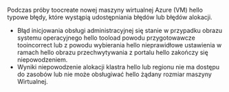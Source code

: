 Podczas próby toocreate nowej maszyny wirtualnej Azure (VM) hello typowe błędy, które wystąpią udostępniania błędów lub błędów alokacji.

* Błąd inicjowania obsługi administracyjnej się stanie w przypadku obrazu systemu operacyjnego hello tooload powodu przygotowawcze tooincorrect lub z powodu wybierania hello nieprawidłowe ustawienia w ramach hello obrazu przechwytywania z portalu hello zakończy się niepowodzeniem.
* Wyniki niepowodzenie alokacji klastra hello lub regionu nie ma dostępu do zasobów lub nie może obsługiwać hello żądany rozmiar maszyny Wirtualnej.

